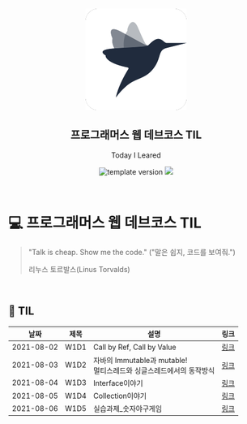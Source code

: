 <br/>
<p align="middle" >
  <img width="200px;" src="./src/images/prgms-logo.png"/>
</p>
<h2 align="middle">프로그래머스 웹 데브코스 TIL</h2>
<p align="middle">Today I Leared</p>
<p align="middle">
  <img src="https://img.shields.io/badge/version-1.0.0-blue?style=flat-square" alt="template version"/>
  <img src="https://img.shields.io/badge/language-md-md.svg?style=flat-square"/>
</p>

<p align="middle">
  <!-- <a href="#">☕ 블로그 링크</a> -->  
</p>

<br/>

# 💻 프로그래머스 웹 데브코스 TIL

> "Talk is cheap. Show me the code."
> ("말은 쉽지, 코드를 보여줘.")
>
> 리누스 토르발스(Linus Torvalds)

<br/>

## 📌 TIL

|날짜|제목|설명|링크|
|---|---|------------|---|
|2021-08-02|W1D1|Call by Ref, Call by Value|[링크](https://good-wallflower-5ff.notion.site/210802-19f40f31b90a40268db6bb504edfddc6)|
|2021-08-03|W1D2|자바의 Immutable과 mutable! <br/>멀티스레드와 싱글스레드에서의 동작방식|[링크](https://good-wallflower-5ff.notion.site/210803-ef9ce998619b4a6681455a154bd5dcb8)|
|2021-08-04|W1D3|Interface이야기|[링크](https://good-wallflower-5ff.notion.site/210804-c08ed6524baa4c9cb62df137a94fe9a1)|
|2021-08-05|W1D4|Collection이야기|[링크](https://good-wallflower-5ff.notion.site/210805-42d2d0b643a34ea4996c8364c259282f)|
|2021-08-06|W1D5|실습과제_숫자야구게임|[링크](https://good-wallflower-5ff.notion.site/210806-fb848f431cf54a828b69592f85a3c312)|